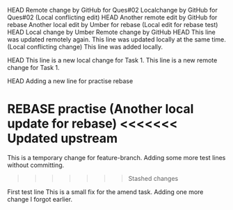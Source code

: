 HEAD
Remote change by GitHub for Ques#02
Localchange by GitHub for Ques#02
(Local conflicting edit)
HEAD
Another remote edit by GitHub for rebase
Another local edit by Umber for rebase
(Local edit for rebase test)
HEAD
Local change by Umber
Remote change by GitHub
HEAD
This line was updated remotely again.
This line was updated locally at the same time.
(Local conflicting change)
This line was added locally.

HEAD
This line is a new local change for Task 1.
This line is a new remote change for Task 1.

HEAD
Adding a new line for practise rebase

REBASE practise
(Another local update for rebase)
<<<<<<< Updated upstream
=======

This is a temporary change for feature-branch.
Adding some more test lines without committing.
>>>>>>> Stashed changes

First test line
This is a small fix for the amend task.
Adding one more change I forgot earlier.
